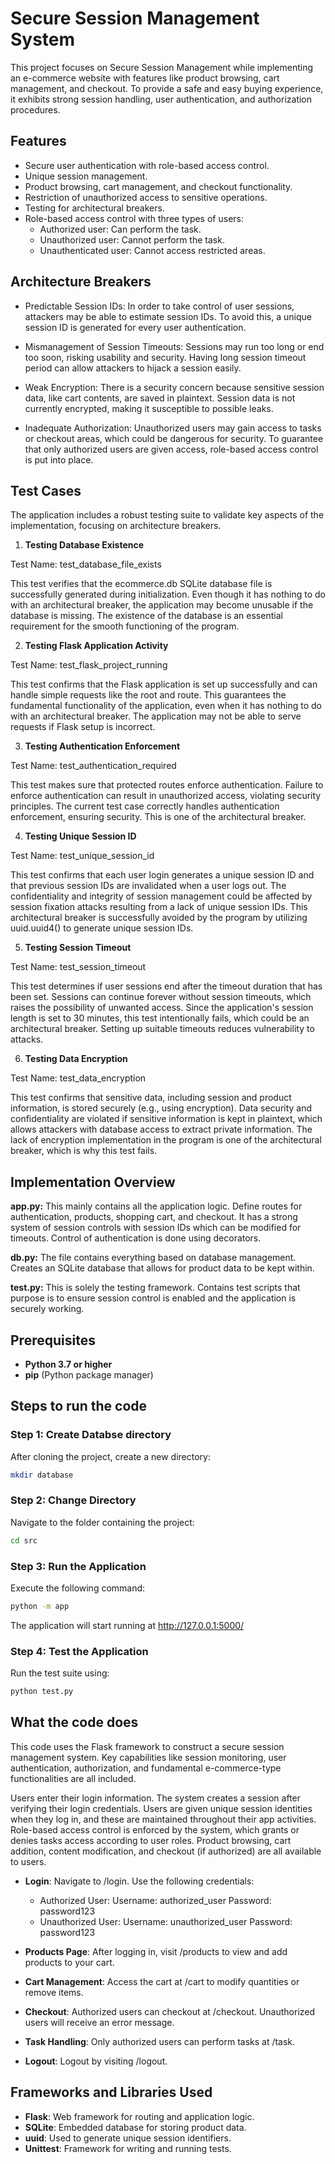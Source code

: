# Secure Session Management System

This project focuses on Secure Session Management while implementing an e-commerce website with features like product browsing, cart management, and checkout. To provide a safe and easy buying experience, it exhibits strong session handling, user authentication, and authorization procedures.

## Features
- Secure user authentication with role-based access control.
- Unique session management.
- Product browsing, cart management, and checkout functionality.
- Restriction of unauthorized access to sensitive operations.
- Testing for architectural breakers.
- Role-based access control with three types of users:
  - Authorized user: Can perform the task.
  - Unauthorized user: Cannot perform the task.
  - Unauthenticated user: Cannot access restricted areas.
 
## Architecture Breakers
- Predictable Session IDs: In order to take control of user sessions, attackers may be able to estimate session IDs. To avoid this, a unique session ID is generated for every user authentication.

- Mismanagement of Session Timeouts: Sessions may run too long or end too soon, risking usability and security. Having long session timeout period can allow attackers to hijack a session easily.

- Weak Encryption: There is a security concern because sensitive session data, like cart contents, are saved in plaintext. Session data is not currently encrypted, making it susceptible to possible leaks.

- Inadequate Authorization: Unauthorized users may gain access to tasks or checkout areas, which could be dangerous for security. To guarantee that only authorized users are given access, role-based access control is put into place.


## Test Cases
The application includes a robust testing suite to validate key aspects of the implementation, focusing on architecture breakers.

1. **Testing Database Existence**

Test Name: test_database_file_exists

This test verifies that the ecommerce.db SQLite database file is successfully generated during initialization. Even though it has nothing to do with an architectural breaker, the application may become unusable if the database is missing. The existence of the database is an essential requirement for the smooth functioning of the program.

2. **Testing Flask Application Activity**

Test Name: test_flask_project_running

This test confirms that the Flask application is set up successfully and can handle simple requests like the root and route. This guarantees the fundamental functionality of the application, even when it has nothing to do with an architectural breaker. The application may not be able to serve requests if Flask setup is incorrect.

3. **Testing Authentication Enforcement**

Test Name: test_authentication_required

This test makes sure that protected routes enforce authentication. Failure to enforce authentication can result in unauthorized access, violating security principles.  The current test case correctly handles authentication enforcement, ensuring security. This is one of the architectural breaker.

4. **Testing Unique Session ID**

Test Name: test_unique_session_id

This test confirms that each user login generates a unique session ID and that previous session IDs are invalidated when a user logs out. The confidentiality and integrity of session management could be affected by session fixation attacks resulting from a lack of unique session IDs. This architectural breaker is successfully avoided by the program by utilizing uuid.uuid4() to generate unique session IDs.

5. **Testing Session Timeout**

Test Name: test_session_timeout

This test determines if user sessions end after the timeout duration that has been set. Sessions can continue forever without session timeouts, which raises the possibility of unwanted access. Since the application's session length is set to 30 minutes, this test intentionally fails, which could be an architectural breaker. Setting up suitable timeouts reduces vulnerability to attacks.

6. **Testing Data Encryption**

Test Name: test_data_encryption

This test confirms that sensitive data, including session and product information, is stored securely (e.g., using encryption). Data security and confidentiality are violated if sensitive information is kept in plaintext, which allows attackers with database access to extract private information. The lack of encryption implementation in the program is one of the architectural breaker, which is why this test fails.

## Implementation Overview

**app.py:** 
This mainly contains all the application logic. Define routes for authentication, products, shopping cart, and checkout. It has a strong system of session controls with session IDs which can be modified for timeouts. Control of authentication is done using decorators.

**db.py:** 
The file contains everything based on database management. Creates an SQLite database that allows for product data to be kept within.

**test.py:** 
This is solely the testing framework. Contains test scripts that purpose is to ensure session control is enabled and the application is securely working.



## Prerequisites
- **Python 3.7 or higher**  
- **pip** (Python package manager)  


## Steps to run the code

### Step 1: Create Databse directory
After cloning the project, create a new directory:
```bash
mkdir database
```

### Step 2: Change Directory
Navigate to the folder containing the project:
```bash
cd src
```

### Step 3: Run the Application
Execute the following command:

```bash
python -m app
```
The application will start running at http://127.0.0.1:5000/

### Step 4: Test the Application
Run the test suite using:
```bash
python test.py
```

## What the code does
This code uses the Flask framework to construct a secure session management system. Key capabilities like session monitoring, user authentication, authorization, and fundamental e-commerce-type functionalities are all included.

Users enter their login information. The system creates a session after verifying their login credentials. Users are given unique session identities when they log in, and these are maintained throughout their app activities. Role-based access control is enforced by the system, which grants or denies tasks access according to user roles. Product browsing, cart addition, content modification, and checkout (if authorized) are all available to users.

- **Login**: 
  Navigate to /login. Use the following credentials:
  - Authorized User:
    Username: authorized_user
    Password: password123
  - Unauthorized User:
    Username: unauthorized_user
    Password: password123

- **Products Page**: 
After logging in, visit /products to view and add products to your cart.

- **Cart Management**:
Access the cart at /cart to modify quantities or remove items.

- **Checkout**:
Authorized users can checkout at /checkout. Unauthorized users will receive an error message.

- **Task Handling**:
Only authorized users can perform tasks at /task.

- **Logout**:
Logout by visiting /logout.

## Frameworks and Libraries Used
- **Flask**: Web framework for routing and application logic.
- **SQLite**: Embedded database for storing product data.
- **uuid**: Used to generate unique session identifiers.
- **Unittest**: Framework for writing and running tests.
